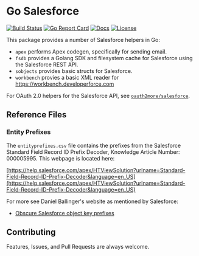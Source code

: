 # Go Salesforce

[![Build Status][build-status-svg]][build-status-link]
[![Go Report Card][goreport-svg]][goreport-link]
[![Docs][docs-godoc-svg]][docs-godoc-link]
[![License][license-svg]][license-link]

This package provides a number of Salesforce helpers in Go:

* `apex` performs Apex codegen, specifically for sending email.
* `fsdb` provides a Golang SDK and filesystem cache for Salesforce using the Salesforce REST API.
* `sobjects` provides basic structs for Salesforce.
* `workbench` provies a basic XML reader for https://workbench.developerforce.com

For OAuth 2.0 helpers for the Salesforce API, see [`oauth2more/salesforce`](https://github.com/grokify/oauth2more/tree/master/salesforce).

## Reference Files

### Entity Prefixes

The `entityprefixes.csv` file contains the prefixes from the Salesforce Standard Field Record ID Prefix Decoder, Knowledge Article Number: 000005995. This webpage is located here:

[https://help.salesforce.com/apex/HTViewSolution?urlname=Standard-Field-Record-ID-Prefix-Decoder&language=en_US](https://help.salesforce.com/apex/HTViewSolution?urlname=Standard-Field-Record-ID-Prefix-Decoder&language=en_US)

For more see Daniel Ballinger's website as mentioned by Salesforce:

* [Obscure Salesforce object key prefixes](http://www.fishofprey.com/2011/09/obscure-salesforce-object-key-prefixes.html)

## Contributing

Features, Issues, and Pull Requests are always welcome.

 [build-status-svg]: https://api.travis-ci.org/grokify/go-salesforce.svg?branch=master
 [build-status-link]: https://travis-ci.org/grokify/go-salesforce
 [goreport-svg]: https://goreportcard.com/badge/github.com/grokify/go-salesforce
 [goreport-link]: https://goreportcard.com/report/github.com/grokify/go-salesforce
 [codeclimate-status-svg]: https://codeclimate.com/github/grokify/go-salesforce/badges/gpa.svg
 [codeclimate-status-link]: https://codeclimate.com/github/grokify/go-salesforce
 [docs-godoc-svg]: https://img.shields.io/badge/docs-godoc-blue.svg
 [docs-godoc-link]: https://godoc.org/github.com/grokify/go-salesforce
 [license-svg]: https://img.shields.io/badge/license-MIT-blue.svg
 [license-link]: https://github.com/grokify/go-salesforce/blob/master/LICENSE